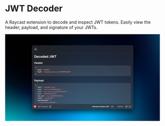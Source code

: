 # JWT Decoder

A Raycast extension to decode and inspect JWT tokens. Easily view the header, payload, and signature of your JWTs.

![JWT Extension Preview](./assets/extension-preview.png)
